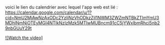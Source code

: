 voici le lien du calendrier avec lequel l'app web est lié : https://calendar.google.com/calendar/u/1?cid=NmU2MjAwNzAxODc2YzliNzVhODkzZjI1NWM3ZWZmNTBkZTlmYmU3MDhlNmNjOTEyMGI4NTlkNzIzMzk5MTIwMUBncm91cC5jYWxlbmRhci5nb29nbGUuY29t

[![Watch the video]](https://youtu.be/AL2aMZ2Qj1U?si=87hwzxGjZvzd95eD)
